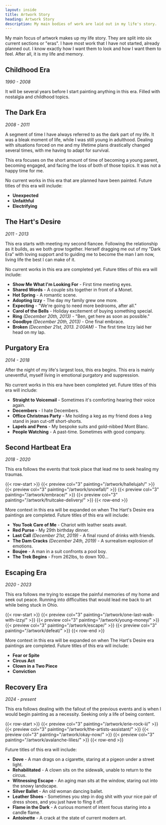```yaml
---
layout: inside
title: Artwork Story
heading: Artwork Story
description: My main bodies of work are laid out in my life's story.
---
```


My main focus of artwork makes up my life story. They are split into six current sections or "eras". I have most work that I have not started, already planned out. I know exactly how I want them to look and how I want them to feel. After all, it is my life and memory.

## Childhood Era ##
_1990 - 2008_

It will be several years before I start painting anything in this era. Filled with nostalgia and childhood topics.

## The Dark Era ##
_2008 - 2011_

A segment of time I have always referred to as the dark part of my life. It was a bleak moment of life, while I was still young in adulthood. Dealing with situations forced on me and my lifetime plans drastically changed several times, with me having to adapt for survival.

This era focuses on the short amount of time of becoming a young parent, becoming engaged, and facing the loss of both of those topics. It was not a happy time for me.

No current works in this era that are planned have been painted. Future titles of this era will include:
  * **Unexpected**
  * **Unfaithful**
  * **Electrifying**

## The Hart's Desire ##
_2011 - 2013_

This era starts with meeting my second fiancee. Following the relationship as it builds, as we both grow together. Herself dragging me out of my "Dark Era” with loving support and to guiding me to become the man I am now, living life the best I can make of it.

No current works in this era are completed yet. Future titles of this era will include:
  * **Show Me What I'm Looking For** - First time meeting eyes.
  * **Shared Words** - A couple sits together in front of a Monet.
  * **Hot Spring** - A romantic scene.
  * **Adopting Izzy** - The day my family grew one more.
  * **Expecting** - "We're going to need more bedrooms, after all."
  * **Carol of the Bells** - Holiday excitement of buying something special.
  * **Ring** _(December 20th, 2013)_ - "Ben, get here as soon as possible."
  * **Goodbye** _(December 20th, 2013)_ - One final embrace.
  * **Broken** _(December 21st, 2013. 2:00AM)_ - The first time Izzy laid her head on my lap.

## Purgatory Era ##
_2014 - 2018_

After the night of my life's largest loss, this era begins. This era is mainly uneventful, myself living in emotional purgatory and suppression. 

No current works in this era have been completed yet. Future titles of this era will include:
  * **Straight to Voicemail** - Sometimes it's comforting hearing their voice again.
  * **Decembers** - I hate Decembers.
  * **Office Christmas Party** - Me holding a keg as my friend does a keg stand in jean cut-off short-shorts.
  * **Lapels and Pens** - My bespoke suits and gold-nibbed Mont Blanc.
  * **People Watching** - A past-time. Sometimes with good company.

## Second Hartbeat Era ##
_2018 - 2020_

This era follows the events that took place that lead me to seek healing my traumas.

{{< row-start >}}
    {{< preview col="3" painting="/artwork/hallelujah/" >}}
    {{< preview col="3" painting="/artwork/snowfall/" >}}
    {{< preview col="3" painting="/artwork/embrace/" >}}
    {{< preview col="3" painting="/artwork/fruitcake-delivery/" >}}
{{< row-end >}}

More context in this era will be expanded on when The Hart's Desire era paintings are completed. Future titles of this era will include:
  * **You Took Care of Me** - Chariot with leather seats await.
  * **Red Purse** - My 29th birthday dinner.
  * **Last Call** _(December 21st, 2019)_ - A final round of drinks with friends.
  * **The Dam Cracks** _(December 24th, 2019)_ - A surrealism explosion of emotions.
  * **Boujee** - A man in a suit confronts a pool boy.
  * **The Trek Begins** - From 262lbs, to down 100...

## Escaping Era ##
_2020 - 2023_

This era follows me trying to escape the painful memories of my home and seek out peace. Running into difficulties that would lead me back to art while being stuck in Ohio.

{{< row-start >}}
    {{< preview col="3" painting="/artwork/one-last-walk-with-izzy/" >}}
    {{< preview col="3" painting="/artwork/young-money/" >}}
    {{< preview col="3" painting="/artwork/escape/" >}}
    {{< preview col="3" painting="/artwork/defeat/" >}}
{{< row-end >}}

More context in this era will be expanded on when The Hart's Desire era paintings are completed. Future titles of this era will include:
  * **Fear or Spite**
  * **Circus Act**
  * **Clown in a Two Piece**
  * **Conviction**

## Recovery Era ##
_2024 - present_

This era follows dealing with the fallout of the previous events and is when I would begin painting as a necessity. Seeking only a life of being content.

{{< row-start >}}
    {{< preview col="3" painting="/artwork/erie-rock-ii/" >}}
    {{< preview col="3" painting="/artwork/the-artists-assistant/" >}}
    {{< preview col="3" painting="/artwork/okay-now/" >}}
    {{< preview col="3" painting="/artwork/avalanche-lilies/" >}}
{{< row-end >}}

Future titles of this era will include:
  * **Dove** - A man drags on a cigarette, staring at a pigeon under a street light.
  * **Rehabilitated** - A clown sits on the sidewalk, unable to return to the circus.
  * **Witnessing Escape** - An aging man sits at the window, staring out into the snowy landscape.
  * **Silver Ballet** - An old woman dancing ballet.
  * **Leather Shoes** - Sometimes you step in dog shit with your nice pair of dress shoes, and you just have to fling it off.
  * **Flame in the Dark** - A curious moment of intent focus staring into a candle flame.
  * **Antoinette** - A crack at the state of current modern art.